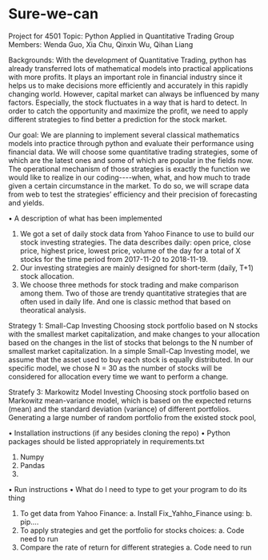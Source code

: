 # Sure-we-can
Project for 4501
Topic: Python Applied in Quantitative Trading
Group Members: Wenda Guo, Xia Chu, Qinxin Wu, Qihan Liang

Backgrounds:
With the development of Quantitative Trading, python has already transferred lots of  mathematical models into practical applications with more profits. It plays an important role in financial industry since it helps us to make decisions more efficiently and accurately in this rapidly changing world. However, capital market can always be influenced by many factors. Especially, the stock fluctuates in a way that is hard to detect. In order to catch the opportunity and maximize the profit, we need to apply different strategies to find better a prediction for the stock market.

Our goal:
We are planning to implement several classical mathematics models into practice through python and evaluate their performance using financial data.
We will choose some quantitative trading strategies, some of which are the latest ones and some of which are popular in the fields now. The operational mechanism of those strategies is exactly the function we would like to realize in our coding----when, what, and how much to trade given a certain circumstance in the market. To do so, we will scrape data from web to test the strategies’ efficiency and their precision of forecasting and yields.


•	A description of what has been implemented

1.	We got a set of daily stock data from Yahoo Finance to use to build our stock investing strategies. The data describes daily: open price, close price, highest price, lowest price, volume of the day for a total of X stocks for the time period from 2017-11-20 to 2018-11-19.
2.	Our investing strategies are mainly designed for short-term (daily, T+1) stock allocation.
3. We choose three methods for stock trading and make comparison among them. Two of those are trendy quantitative strategies that are often used in daily life. And one is classic method that based on theoratical analysis.


Strategy 1: Small-Cap Investing
Choosing stock portfolio based on N stocks with the smallest market capitalization, and make changes to your allocation based on the changes in the list of stocks that belongs to the N number of smallest market capitalization. In a simple Small-Cap Investing model, we assume that the asset used to buy each stock is equally distributed.
In our specific model, we chose N = 30 as the number of stocks will be considered for allocation every time we want to perform a change.

Stratefy 3: Markowitz Model Investing
Choosing stock portfolio based on Markowitz mean-variance model, which is based on the expected returns (mean) and the standard deviation (variance) of different portfolios. Generating a large number of random portfolio from the existed stock pool, 




•	Installation instructions (if any besides cloning the repo)
•	Python packages should be listed appropriately in requirements.txt

1.	Numpy
2.	Pandas
3.	


•	Run instructions
•	What do I need to type to get your program to do its thing

1.	To get data from Yahoo Finance:
a.	Install Fix_Yahho_Finance using:
b.	pip….
2.	To apply strategies and get the portfolio for stocks choices:
a.	Code need to run
3.	 Compare the rate of return for different strategies
a.	Code need to run
